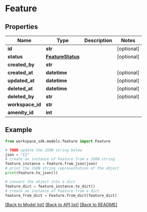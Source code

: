 # Feature


## Properties

Name | Type | Description | Notes
------------ | ------------- | ------------- | -------------
**id** | **str** |  | [optional] 
**status** | [**FeatureStatus**](FeatureStatus.md) |  | [optional] 
**created_by** | **str** |  | 
**created_at** | **datetime** |  | [optional] 
**updated_at** | **datetime** |  | [optional] 
**deleted_at** | **datetime** |  | [optional] 
**deleted_by** | **str** |  | [optional] 
**workspace_id** | **str** |  | 
**amenity_id** | **int** |  | 

## Example

```python
from workspace_sdk.models.feature import Feature

# TODO update the JSON string below
json = "{}"
# create an instance of Feature from a JSON string
feature_instance = Feature.from_json(json)
# print the JSON string representation of the object
print(Feature.to_json())

# convert the object into a dict
feature_dict = feature_instance.to_dict()
# create an instance of Feature from a dict
feature_from_dict = Feature.from_dict(feature_dict)
```
[[Back to Model list]](../README.md#documentation-for-models) [[Back to API list]](../README.md#documentation-for-api-endpoints) [[Back to README]](../README.md)


